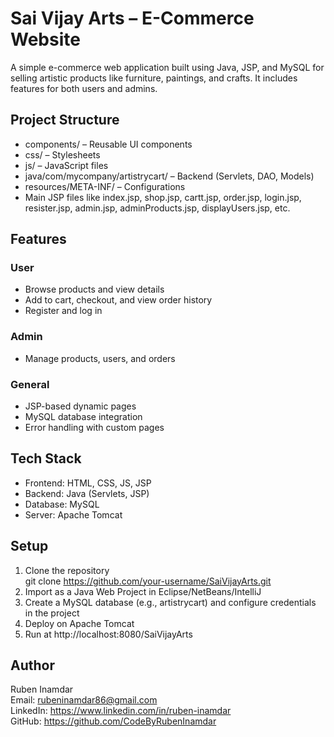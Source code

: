 # Sai Vijay Arts – E-Commerce Website

A simple e-commerce web application built using Java, JSP, and MySQL for selling artistic products like furniture, paintings, and crafts. It includes features for both users and admins.

## Project Structure
- components/ – Reusable UI components
- css/ – Stylesheets
- js/ – JavaScript files
- java/com/mycompany/artistrycart/ – Backend (Servlets, DAO, Models)
- resources/META-INF/ – Configurations
- Main JSP files like index.jsp, shop.jsp, cartt.jsp, order.jsp, login.jsp, resister.jsp, admin.jsp, adminProducts.jsp, displayUsers.jsp, etc.

## Features
### User
- Browse products and view details
- Add to cart, checkout, and view order history
- Register and log in

### Admin
- Manage products, users, and orders

### General
- JSP-based dynamic pages
- MySQL database integration
- Error handling with custom pages

## Tech Stack
- Frontend: HTML, CSS, JS, JSP
- Backend: Java (Servlets, JSP)
- Database: MySQL
- Server: Apache Tomcat

## Setup
1. Clone the repository  
   git clone https://github.com/your-username/SaiVijayArts.git
2. Import as a Java Web Project in Eclipse/NetBeans/IntelliJ
3. Create a MySQL database (e.g., artistrycart) and configure credentials in the project
4. Deploy on Apache Tomcat
5. Run at http://localhost:8080/SaiVijayArts

## Author
Ruben Inamdar  
Email: rubeninamdar86@gmail.com  
LinkedIn: https://www.linkedin.com/in/ruben-inamdar  
GitHub: https://github.com/CodeByRubenInamdar
